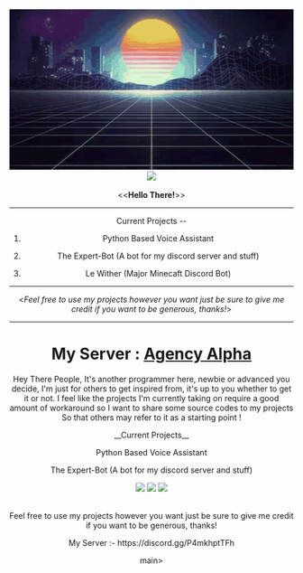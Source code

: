 <main
<div align="center">
<img src="./gif1.gif" width="700px">
<br>
<img src="https://img.shields.io/github/followers/Xeouz?style=social">
<br>
</div>

<<**Hello There!**>>

-------------------------------------------------------------------------------------------------------------------------------------------------------------------

Current Projects --

1. Python Based Voice Assistant 

2. The Expert-Bot (A bot for my discord server and stuff)

3. Le Wither (Major Minecaft Discord Bot)

-------------------------------------------------------------------------------------------------------------------------------------------------------------------

<_Feel free to use my projects however you want just be sure to give me credit if you want to be generous, thanks!_>

-------------------------------------------------------------------------------------------------------------------------------------------------------------------

My Server : [Agency Alpha](https://discord.gg/P4mkhptTFh)
=======
<msg align="center">Hey There People, It's another programmer here, newbie or advanced you decide, I'm just for others to get inspired from, it's up to you whether to get it or not.
I feel like the projects I'm currently taking on require a good amount of workaround so I want to share some source codes to my projects
So that others may refer to it as a starting point !</msg>

<p align="center">__Current Projects__</p>
<p align="center">Python Based Voice Assistant</p>
<p align="center">The Expert-Bot (A bot for my discord server and stuff)</p>
<p align="center">
</p>
<p align="center">
  <img src="https://github-readme-stats.vercel.app/api?username=Xeouz&layout=compact&hide_border=true&t&card_width=150&theme=onedark" height="150rem"/>
  <img src="https://github-readme-stats.vercel.app/api/top-langs/?username=Xeouz&layout=compact&hide_border=true&t&card_width=250&theme=onedark" height="150rem" />
  <img src="https://github-readme-stats.vercel.app/api/top-langs/?username=Xeouz" height="150rem" />
  
</p>
<br />
Feel free to use my projects however you want just be sure to give me credit if you want to be generous, thanks!
<p align="center">
My Server :- https://discord.gg/P4mkhptTFh
  </p>

main>
